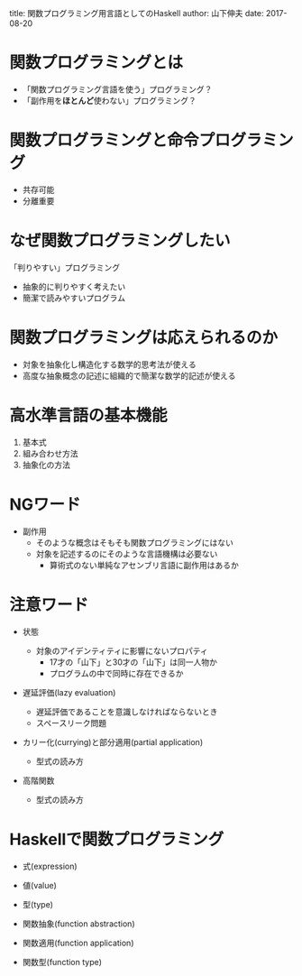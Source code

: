 title: 関数プログラミング用言語としてのHaskell
author: 山下伸夫
date: 2017-08-20

# 関数プログラミングとは

- 「関数プログラミング言語を使う」プログラミング？
- 「副作用を**ほとんど**使わない」プログラミング？

# 関数プログラミングと命令プログラミング

- 共存可能
- 分離重要

# なぜ関数プログラミングしたい

「判りやすい」プログラミング

- 抽象的に判りやすく考えたい
- 簡潔で読みやすいプログラム

# 関数プログラミングは応えられるのか

- 対象を抽象化し構造化する数学的思考法が使える
- 高度な抽象概念の記述に組織的で簡潔な数学的記述が使える

# 高水準言語の基本機能

1. 基本式
2. 組み合わせ方法
3. 抽象化の方法

# NGワード

- 副作用
    - そのような概念はそもそも関数プログラミングにはない
    - 対象を記述するのにそのような言語機構は必要ない
	    - 算術式のない単純なアセンブリ言語に副作用はあるか

# 注意ワード

- 状態
    - 対象のアイデンティティに影響にないプロパティ
	    - 17才の「山下」と30才の「山下」は同一人物か
		- プログラムの中で同時に存在できるか

- 遅延評価(lazy evaluation)
    - 遅延評価であることを意識しなければならないとき
	- スペースリーク問題

- カリー化(currying)と部分適用(partial application)
    - 型式の読み方

- 高階関数
    - 型式の読み方
	
# Haskellで関数プログラミング

- 式(expression)
- 値(value)
- 型(type)

- 関数抽象(function abstraction)
- 関数適用(function application)
- 関数型(function type)
